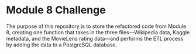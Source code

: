 # Module 8 Challenge

The purpose of this repository is to store the refactored code from Module 8, creating one function that takes in the three files—Wikipedia data, Kaggle metadata, and the MovieLens rating data—and performs the ETL process by adding the data to a PostgreSQL database.
